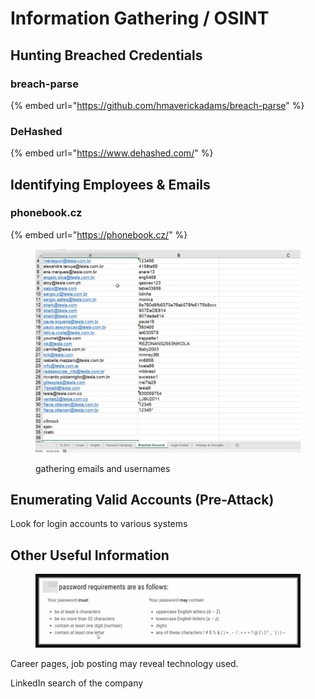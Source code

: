 # Information Gathering / OSINT

## Hunting Breached Credentials <a href="#lecture_heading" id="lecture_heading"></a>

### breach-parse

{% embed url="https://github.com/hmaverickadams/breach-parse" %}

### DeHashed

{% embed url="https://www.dehashed.com/" %}

## Identifying Employees & Emails <a href="#lecture_heading" id="lecture_heading"></a>

### phonebook.cz

{% embed url="https://phonebook.cz/" %}

<figure><img src="../.gitbook/assets/image (13).png" alt=""><figcaption><p>gathering emails and usernames</p></figcaption></figure>

## Enumerating Valid Accounts (Pre-Attack) <a href="#lecture_heading" id="lecture_heading"></a>

Look for login accounts to various systems

## Other Useful Information <a href="#lecture_heading" id="lecture_heading"></a>

<figure><img src="../.gitbook/assets/image (14).png" alt=""><figcaption></figcaption></figure>

Career pages, job posting may reveal technology used.

LinkedIn search of the company




